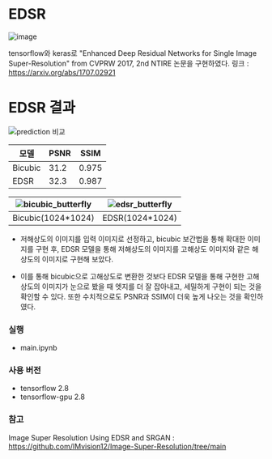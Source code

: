 # EDSR
![image](https://github.com/NamOhSeung/Oh-Seung-Nam/assets/98510923/74a7b150-ed6e-4887-bc75-933ee03a0b7f)

tensorflow와 keras로 "Enhanced Deep Residual Networks for Single Image Super-Resolution" from CVPRW 2017, 2nd NTIRE 논문을 구현하였다. 
링크 : https://arxiv.org/abs/1707.02921

# EDSR 결과
![prediction 비교](https://github.com/NamOhSeung/Oh-Seung-Nam/assets/98510923/83272d37-171b-41b2-8024-60869e297a6a)

|모델|PSNR|SSIM|
|---|---|---|
|Bicubic|31.2|0.975|
|EDSR|32.3|0.987|

![bicubic_butterfly](https://github.com/NamOhSeung/Oh-Seung-Nam/assets/98510923/3d46e8bf-d5df-40b1-920d-b13ba3f017fa)|![edsr_butterfly](https://github.com/NamOhSeung/Oh-Seung-Nam/assets/98510923/ac4682b7-f832-49c1-b8b1-cfd53e0b14fd)
--- | --- |
|Bicubic(1024*1024)|EDSR(1024*1024)|

- 저해상도의 이미지를 입력 이미지로 선정하고, bicubic 보간법을 통해 확대한 이미지를 구현 후, EDSR 모델을 통해 저해상도의 이미지를 고해상도 이미지와 같은 해상도의 이미지로 구현해 보았다.

- 이를 통해 bicubic으로 고해상도로 변환한 것보다 EDSR 모델을 통해 구현한 고해상도의 이미지가 눈으로 봤을 때 엣지를 더 잘 잡아내고, 세밀하게 구현이 되는 것을 확인할 수 있다.
또한 수치적으로도 PSNR과 SSIM이 더욱 높게 나오는 것을 확인하였다.

### 실행
- main.ipynb

### 사용 버전
- tensorflow 2.8
- tensorflow-gpu 2.8

### 참고
Image Super Resolution Using EDSR and SRGAN : https://github.com/IMvision12/Image-Super-Resolution/tree/main
